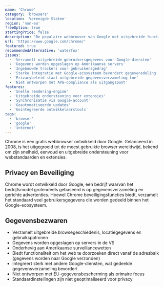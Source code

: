 ```yaml
---
name: 'Chrome'
category: 'browsers'
location: 'Verenigde Staten'
region: 'non-eu'
freeOption: true
startingPrice: false
description: 'De populaire webbrowser van Google met uitgebreide functies en snelle prestaties.'
url: 'https://www.google.com/chrome/'
featured: true
recommendedAlternative: 'waterfox'
issues:
  - 'Verzamelt uitgebreide gebruikersgegevens voor Google-diensten'
  - 'Gegevens worden opgeslagen op Amerikaanse servers'
  - 'Ingebouwde trackers voor gebruikersgedrag'
  - 'Sterke integratie met Google-ecosysteem bevordert gegevensdeling'
  - 'Privacybeleid staat uitgebreide gegevensverzameling toe'
  - 'Niet ontworpen met AVG-compliance als uitgangspunt'
features:
  - 'Snelle rendering-engine'
  - 'Uitgebreide ondersteuning voor extensies'
  - 'Synchronisatie via Google-account'
  - 'Geautomatiseerde updates'
  - 'Geïntegreerde ontwikkelaarstools'
tags:
  - 'browser'
  - 'google'
  - 'internet'
---
```


Chrome is een gratis webbrowser ontwikkeld door Google. Gelanceerd in 2008, is het uitgegroeid tot de meest gebruikte browser wereldwijd, bekend om zijn snelheid, eenvoud en uitgebreide ondersteuning voor webstandaarden en extensies.

## Privacy en Beveiliging

Chrome wordt ontwikkeld door Google, een bedrijf waarvan het bedrijfsmodel grotendeels gebaseerd is op gegevensverzameling en gerichte advertenties. Hoewel Chrome beveiligingsfuncties biedt, verzamelt het standaard veel gebruikersgegevens die worden gedeeld binnen het Google-ecosysteem.

## Gegevensbezwaren

- Verzamelt uitgebreide browsegeschiedenis, locatiegegevens en gebruikspatronen
- Gegevens worden opgeslagen op servers in de VS
- Onderhevig aan Amerikaanse surveillancewetten
- Biedt functionaliteit om het web te doorzoeken direct vanaf de adresbalk (gegevens worden naar Google verzonden)
- Integreert sterk met andere Google-diensten, wat gedeelde gegevensverzameling bevordert
- Niet ontworpen met EU-gegevensbescherming als primaire focus
- Standaardinstellingen zijn niet geoptimaliseerd voor privacy